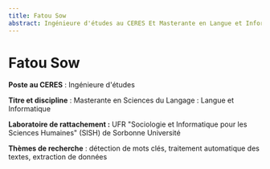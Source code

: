 ```yaml
---
title: Fatou Sow
abstract: Ingénieure d'études au CERES Et Masterante en Langue et Informatique à Sorbonne Université
---
```

# Fatou Sow #

**Poste au CERES** : Ingénieure d'études

**Titre et discipline** : Masterante en Sciences du Langage : Langue et Informatique

**Laboratoire de rattachement :** UFR "Sociologie et Informatique pour les Sciences Humaines" (SISH) de Sorbonne Université

**Thèmes de recherche** : détection de mots clés, traitement automatique des textes, extraction de données
